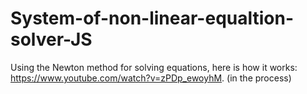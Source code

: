 # System-of-non-linear-equaltion-solver-JS
Using the Newton method for solving equations, here is how it works: https://www.youtube.com/watch?v=zPDp_ewoyhM. (in the process)
